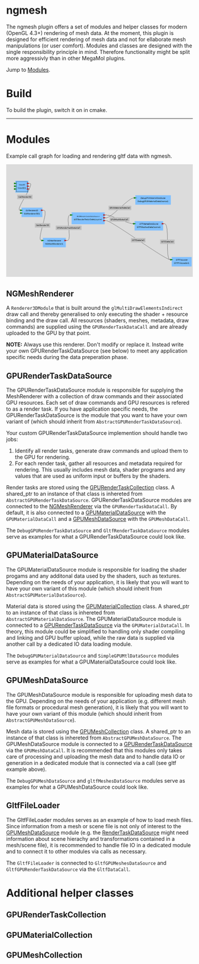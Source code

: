 # ngmesh

The ngmesh plugin offers a set of modules and helper classes for modern (OpenGL 4.3+) rendering of mesh data.
At the moment, this plugin is designed for efficient rendering of mesh data and not for ellaborate mesh manipulations (or user comfort).
Modules and classes are designed with the single responsibility principle in mind. Therefore functionality might be split more aggressivly than in other MegaMol plugins.

Jump to [Modules](#modules).

# Build

To build the plugin, switch it on in cmake.

---

# Modules

Example call graph for loading and rendering gltf data with ngmesh.

<img src="gltfExample.png">

## NGMeshRenderer

A `Renderer3DModule` that is built around the `glMultiDrawElementsIndirect` draw call and thereby generalised to only executing the shader + resource binding and the draw call. All resources (shaders, meshes, metadata, draw commands) are supplied using the `GPURenderTaskDataCall` and are already uploaded to the GPU by that point.

**NOTE:** Always use this renderer. Don't modify or replace it. Instead write your own GPURenderTaskDataSource (see below) to meet any application specific needs during the data preperation phase.

## GPURenderTaskDataSource

The GPURenderTaskDataSource module is responsible for supplying the MeshRenderer with a collection of draw commands and their associated GPU resources. Each set of draw commands and GPU resources is refered to as a render task.
If you have application specific needs, the GPURenderTaskDataSource is the module that you want to have your own variant of (which should inherit from `AbstractGPURenderTaskDataSource`).

Your custom GPURenderTaskDataSource implemention should handle two jobs:
1. Identify all render tasks, generate draw commands and upload them to the GPU for rendering.
2. For each render task, gather all resources and metadata required for rendering. This usually includes mesh data, shader programs and any values that are used as uniform input or buffers by the shaders.

Render tasks are stored using the [GPURenderTaskCollection](#GPURenderTaskCollection) class. A shared_ptr to an instance of that class is inhereted from `AbstractGPURenderTaskDataSource`.
GPURenderTaskDataSource modules are connected to the [NGMeshRenderer](#NGMeshRenderer) via the `GPURenderTaskDataCall`. By default, it is also connected to a [GPUMaterialDataSource](#GPUMaterialDataSource) with the `GPUMaterialDataCall` and a [GPUMeshDataSource](#GPUMeshDataSource) with the `GPUMeshDataCall`.

The `DebugGPURenderTaskDataSource` and `GltfRenderTaskDataSource` modules serve as examples for what a GPURenderTaskDataSource could look like.

## GPUMaterialDataSource

The GPUMaterialDataSource module is responsible for loading the shader progams and any additonal data used by the shaders, such as textures. Depending on the needs of your application, it is likely that you will want to have your own variant of this module (which should inherit from `AbstractGPUMaterialDataSource`).

Material data is stored using the [GPUMaterialCollection](#GPUMaterialCollection) class. A shared_ptr to an instance of that class is inhereted from `AbstractGPUMaterialDataSource`.
The GPUMaterialDataSource module is connected to a [GPURenderTaskDataSource](#GPURenderTaskDataSource) via the `GPUMaterialDataCall`.
In theory, this module could be simplified to handling only shader compiling and linking and GPU buffer upload, while the raw data is supplied via another call by a dedicated IO data loading module.

The `DebugGPUMaterialDataSource` and `SimpleGPUMtlDataSource` modules serve as examples for what a GPUMaterialDataSource could look like.

## GPUMeshDataSource

The GPUMeshDataSource module is responsible for uploading mesh data to the GPU. Depending on the needs of your application (e.g. different mesh file formats or procedural mesh generation), it is likely that you will want to have your own variant of this module (which should inherit from `AbstractGPUMeshDataSource`).

Mesh data is stored using the [GPUMeshCollection](#GPUMeshCollection) class. A shared_ptr to an instance of that class is inhereted from `AbstractGPUMeshDataSource`.
The GPUMeshDataSource module is connected to a [GPURenderTaskDataSource](#GPURenderTaskDataSource) via the `GPUMeshDataCall`.
It is recommended that this modules only takes care of processing and uploading the mesh data and to handle data IO or generation in a dedicated module that is connected via a call (see gltf example above).

The `DebugGPUMeshDataSource` and `gltfMeshesDataSource` modules serve as examples for what a GPUMeshDataSource could look like.

## GltfFileLoader

The GltfFileLoader modules serves as an example of how to load mesh files. Since information from a mesh or scene file is not only of interest to the [GPUMeshDataSource](#GPUMeshDataSource) module (e.g. the [RenderTaskDataSource](#RenderTaskDataSource) might need information about scene hierachy and transformations contained in a mesh/scene file), it is recommended to handle file IO in a dedicated module and to connect it to other modules via calls as necessary.

The `GltfFileLoader` is connected to `GltfGPUMeshesDataSource` and `GltfGPURenderTaskDataSource` via the `GltfDataCall`.

# Additional helper classes

## GPURenderTaskCollection

## GPUMaterialCollection

## GPUMeshCollection
